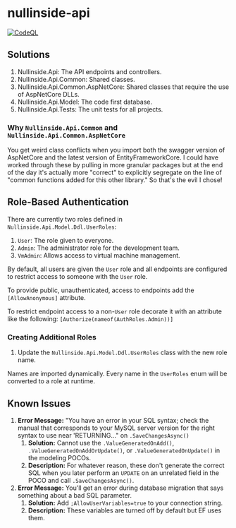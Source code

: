 # nullinside-api 

[![CodeQL](https://github.com/nullinside-development-group/nullinside-api/workflows/CodeQL/badge.svg)](https://github.com/nullinside-development-group/nullinside-api/actions?query=workflow%3ACodeQL)

## Solutions

1. Nullinside.Api: The API endpoints and controllers.
2. Nullinside.Api.Common: Shared classes.
3. Nullinside.Api.Common.AspNetCore: Shared classes that require the use of AspNetCore DLLs.
4. Nullinside.Api.Model: The code first database.
5. Nullinside.Api.Tests: The unit tests for all projects.

### Why `Nullinside.Api.Common` and `Nullinside.Api.Common.AspNetCore`

You get weird class conflicts when you import both the swagger version of AspNetCore and the latest version of
EntityFrameworkCore. I could have worked through these by pulling in more granular packages but at the end of the day
it's actually more "correct" to explicitly segregate on the line of "common functions added for this other library." So
that's the evil I chose!

## Role-Based Authentication

There are currently two roles defined in `Nullinside.Api.Model.Ddl.UserRoles`:

1. `User`: The role given to everyone.
2. `Admin`: The administrator role for the development team.
3. `VmAdmin`: Allows access to virtual machine management.

By default, all users are given the `User` role and all endpoints are configured to restrict access to someone with
the `User` role.

To provide public, unauthenticated, access to endpoints add the `[AllowAnonymous]` attribute.

To restrict endpoint access to a non-`User` role decorate it with an attribute like the
following: `[Authorize(nameof(AuthRoles.Admin))]`

### Creating Additional Roles

1. Update the `Nullinside.Api.Model.Ddl.UserRoles` class with the new role name.

Names are imported dynamically. Every name in the `UserRoles` enum will be converted to a role at runtime.

## Known Issues

1. **Error Message:** "You have an error in your SQL syntax; check the manual that corresponds to your MySQL server
   version for the right syntax to use near 'RETURNING..." on `.SaveChangesAsync()`
    1. **Solution:** Cannot use the `.ValueGeneratedOnAdd()`, `.ValueGeneratedOnAddOrUpdate()`,
       or `.ValueGeneratedOnUpdate()` in the modeling POCOs.
    2. **Description:** For whatever reason, these don't generate the correct SQL when you later perform an `UPDATE` on
       an unrelated field in the POCO and call `.SaveChangesAsync()`.
2. **Error Message:** You'll get an error during database migration that says something about a bad SQL parameter.
    1. **Solution:** Add `;AllowUserVariables=true` to your connection string.
    2. **Description:** These variables are turned off by default but EF uses them.
